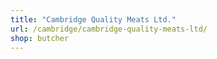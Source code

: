 ```yaml
---
title: "Cambridge Quality Meats Ltd."
url: /cambridge/cambridge-quality-meats-ltd/
shop: butcher
---
```


